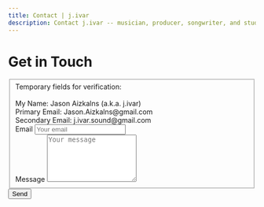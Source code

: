 ```yaml
---
title: Contact | j.ivar
description: Contact j.ivar -- musician, producer, songwriter, and studio owner. Fill out this form for business inquiries, questions, comments, or just to say 'hey'.
---
```

<main class="mw7-ns center avenir near-white bg-near-black o-90 w-90 pa4 mt4">
  <h1 class="ttu tracked mt0 f2-ns f3 mb3">Get in Touch</h1>
  <div class="bt b--white-80"></div>
  <form id="contactform" class="avenir measure center" method="POST">
    <fieldset id="sign_up" class="b--transparent ph0 mh0">
      <!-- <legend class="f4 fw6 ph0 mh0 ttu tracked">Get in touch</legend> -->
      Temporary fields for verification:<br><br>
      My Name: Jason Aizkalns (a.k.a. j.ivar)<br>
      Primary Email: Jason.Aizkalns@gmail.com<br>
      Secondary Email: j.ivar.sound@gmail.com
      <div class="mt3">
        <label class="db fw6 lh-copy f6" for="_replyto">Email</label>
        <input class="bn pa2 input-reset bg-near-white hover-bg-lightest-blue hover-near-black w-100" type="email" name="_replyto" placeholder="Your email">
      </div>
      <div class="mv3">
        <label class="db fw6 lh-copy f6" for="message">Message</label>
        <textarea class="bn pa2 input-reset bg-near-white hover-bg-lightest-blue hover-near-black w-100" rows="6" name="message" placeholder="Your message"></textarea>
      </div>
      <input type="hidden" name="_subject" value="website contact"/>
      <input type="text" name="_gotcha" style="display: none;"/>
    </fieldset>
    <button class="b bn near-black ph3 ml1 pv2 input-reset bg-near-white grow hover-bg-lightest-blue pointer f6 dib" type="submit">Send</button>
  </form>
</main>

<script>

  var contactform =  document.getElementById('contactform');
  contactform.setAttribute('action', '//formspree.io/' + 'j.ivar.sound' + '@' + 'gmail' + '.' + 'com');

</script>
